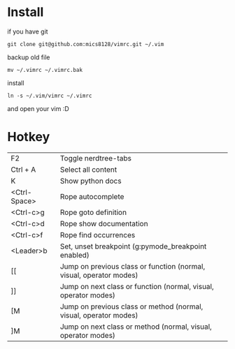 Install
=======================
if you have git

    git clone git@github.com:mics8128/vimrc.git ~/.vim

backup old file

    mv ~/.vimrc ~/.vimrc.bak
    
install

    ln -s ~/.vim/vimrc ~/.vimrc

and open your vim :D

Hotkey
=======================

<table>
<tr><td>F2</td><td>Toggle nerdtree-tabs</td></tr>
<tr><td>Ctrl + A</td><td>Select all content</td></tr>
<tr><td> K             </td><td>Show python docs</td><tr>
<tr><td> &lt;Ctrl-Space&gt;  </td><td>Rope autocomplete</td><tr>
<tr><td> &lt;Ctrl-c&gt;g     </td><td>Rope goto definition</td><tr>
<tr><td> &lt;Ctrl-c&gt;d     </td><td>Rope show documentation</td><tr>
<tr><td> &lt;Ctrl-c&gt;f     </td><td>Rope find occurrences</td><tr>
<tr><td> &lt;Leader&gt;b     </td><td>Set, unset breakpoint (g:pymode_breakpoint enabled)</td><tr>
<tr><td> [[ </td><td>Jump on previous class or function (normal, visual, operator modes)</td><tr>
<tr><td> ]] </td><td>Jump on next class or function (normal, visual, operator modes)</td><tr>
<tr><td> [M </td><td>Jump on previous class or method (normal, visual, operator modes)</td><tr>
<tr><td> ]M </td><td>Jump on next class or method (normal, visual, operator modes)</td><tr>
</table>
